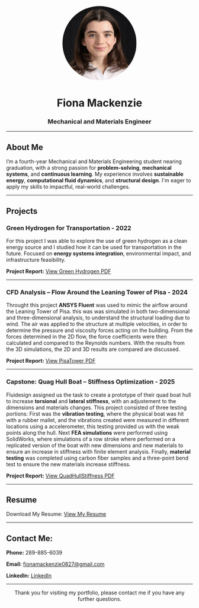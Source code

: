 <p align="center">
  <img src="fiona.jpg" alt="Fiona Mackenzie" width="200" style="border-radius: 50%; border: 2px solid white;">
</p>

<h1 align="center"> Fiona Mackenzie</h1>
<h3 align="center">Mechanical and Materials Engineer</h3>

---

## About Me

I’m a fourth-year Mechanical and Materials Engineering student nearing graduation, with a strong passion for **problem-solving**, **mechanical systems**, and **continuous learning**. My experience involves **sustainable energy**, **computational fluid dynamics**, and **structural design**. I'm eager to apply my skills to impactful, real-world challenges.

---

## Projects

###  Green Hydrogen for Transportation  - 2022
For this project I was able to explore the use of green hydrogen as a clean energy source and I studied how it can be used for transportation in the future. Focused on **energy systems integration**, environmental impact, and infrastructure feasibility.

**Project Report:**
<a href="Green Hydrogen.pdf" target="_blank">
  View Green Hydrogen PDF
</a>

---

###  CFD Analysis – Flow Around the Leaning Tower of Pisa  - 2024
Throught this project **ANSYS Fluent** was used to mimic the airflow around the Leaning Tower of Pisa. this was was simulated in both two-dimensional and three-dimensional analysis, to understand the structural loading due to wind. The air was applied to the structure at multiple velocities, in order to determine the pressure and viscosity forces acting on the building. From the forces determined in the 2D flow, the force coefficients were then calculated and compared to the Reynolds numbers. With the results from the 3D simulations, the 2D and 3D results are compared are discussed.

**Project Report:** 
<a href="PisaTower.pdf" target="_blank">
  View PisaTower PDF
</a>

---

###  Capstone: Quag Hull Boat – Stiffness Optimization  - 2025
Fluidesign assigned us the task to create a prototype of their quad boat hull to increase **torsional** and **lateral stiffness**, with an adjustement to the dimensions and materials changes. This project consisted of three testing portions: First was the **vibration testing**, where the physical boat was hit with a rubber mallet, and the vibrations created were measured in different locations using a accelerometer, this testing provided us with the weak points along the hull. Next **FEA simulations** were performed using SolidWorks, where simulations of a row stroke where performed on a replicated version of the boat with new dimensions and new materials to ensure an increase in stiffness with finite element analysis. Finally, **material testing** was completed using carbon fiber samples and a three-point bend test to ensure the new materials increase stiffness.

**Project Report:**
<a href="QuadHullStiffness.pdf" target="_blank">
  View QuadHullStiffness PDF
</a>

---

##  Resume
Download My Resume:
<a href="FionaMackenzieResume.pdf" target="_blank">
  View My Resume
</a>

---

## Contact Me:
  **Phone:** 289-885-6039
  
  **Email:** <a href="mailto:fionamackenzie0827@gmail.com">fionamackenzie0827@gmail.com</a> 
  
  **LinkedIn:** <a href="https://www.linkedin.com/in/fiona-mackenzie-046216240/" target="_blank">
  <i class="fab fa-linkedin"></i> LinkedIn
</a>

---

<p align="center"> Thank you for visiting my portfolio, please contact me if you have any further questions. </p>
